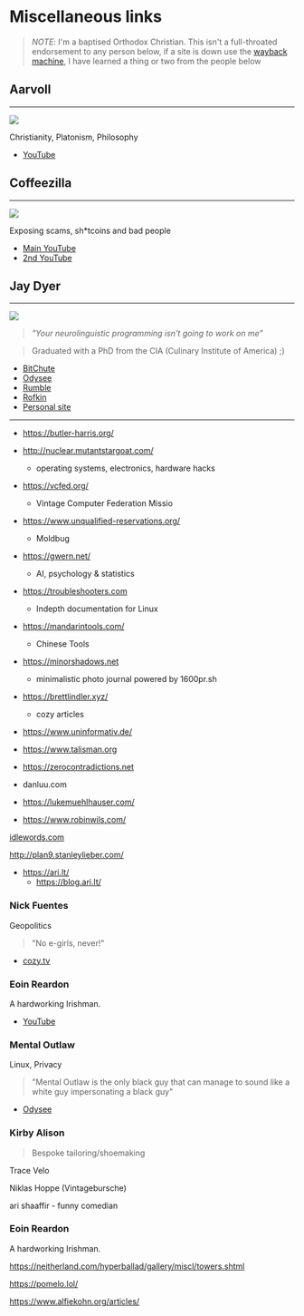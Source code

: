 # Miscellaneous links

> *NOTE*: I'm a baptised Orthodox Christian. This isn't a full-throated endorsement to any person below, if a site is down use the [wayback machine](https://wayback-api.archive.org/), I have learned a thing or two from the people below

## Aarvoll

<hr>

<img src=.pix/aar.avif>

Christianity, Platonism, Philosophy

- [YouTube](https://youtube.com/@ericorwoll)

## Coffeezilla

<hr>

<img src=.pix/coffee.avif>

Exposing scams, sh&ast;tcoins and bad people

- [Main YouTube](https://www.youtube.com/@Coffeezilla)
- [2nd YouTube](https://www.youtube.com/@coffeezillaextras)

## Jay Dyer

<hr>

<img src=.pix/jay.avif>

> _"Your neurolinguistic programming isn't going to work on me"_

> Graduated with a PhD from the CIA (Culinary Institute of America) ;)

- [BitChute](https://www.bitchute.com/channel/MjVqw8w3SDIq/)
- [Odysee](https://odysee.com/@JayDyer:8)
- [Rumble](https://rumble.com/c/JayDyer)
- [Rofkin](https://rokfin.com/jaydyer)
- [Personal site](https://jaysanalysis.com)


<hr>

- https://butler-harris.org/

- http://nuclear.mutantstargoat.com/ 
	- operating systems, electronics, hardware hacks

- https://vcfed.org/
	- Vintage Computer Federation Missio

- https://www.unqualified-reservations.org/
	- Moldbug

- https://gwern.net/
	- AI, psychology & statistics

- https://troubleshooters.com
	- Indepth documentation for Linux

- https://mandarintools.com/
	- Chinese Tools

- https://minorshadows.net
	- minimalistic photo journal powered by 1600pr.sh

- https://brettlindler.xyz/ 
	- cozy articles

- https://www.uninformativ.de/

- https://www.talisman.org

- https://zerocontradictions.net

- danluu.com

- https://lukemuehlhauser.com/

- https://www.robinwils.com/

[idlewords.com](https://idlewords.com/)

http://plan9.stanleylieber.com/

- https://ari.lt/	
	- https://blog.ari.lt/

### Nick Fuentes

Geopolitics

> "No e-girls, never!"
- [cozy.tv](https://cozy.tv/nick)


### Eoin Reardon

A hardworking Irishman.

- [YouTube](https://www.youtube.com/@EoinReardon/videos)

### Mental Outlaw

Linux, Privacy

> "Mental Outlaw is the only black guy that can manage to sound like a white guy impersonating a black guy"

- [Odysee](https://odysee.com/@AlphaNerd:8)

### Kirby Alison

> Bespoke tailoring/shoemaking

Trace Velo

Niklas Hoppe (Vintagebursche)

ari shaaffir 
	- funny comedian

### Eoin Reardon

A hardworking Irishman.

https://neitherland.com/hyperballad/gallery/miscl/towers.shtml

https://pomelo.lol/

https://www.alfiekohn.org/articles/
